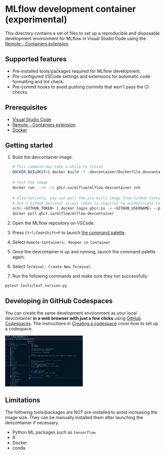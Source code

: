 # MLflow development container (experimental)

This directory contains a set of files to set up a reproducible and disposable development environment for MLflow in Visual Studio Code using the [Remote - Containers extension](https://marketplace.visualstudio.com/items?itemName=ms-vscode-remote.remote-containers).

## Supported features

- Pre-installed tools/packages required for MLflow development.
- Pre-configured VSCode settings and extensions for automatic code formatting and lint check.
- Pre-commit hooks to avoid pushing commits that won't pass the CI checks.

## Prerequisites

- [Visual Studio Code](https://code.visualstudio.com/)
- [Remote - Containers extension](https://marketplace.visualstudio.com/items?itemName=ms-vscode-remote.remote-containers)
- [Docker](https://www.docker.com/)

## Getting started

1. Build the devcontainer image.

   ```bash
   # This command may take a while to finish
   DOCKER_BUILDKIT=1 docker build -f .devcontainer/Dockerfile.devcontainer -t ghcr.io/mlflow/mlflow-devcontainer .

   # Test the image
   docker run --rm -it ghcr.io/mlflow/mlflow-devcontainer zsh

   # Alternatively, you can pull the pre-built image from GitHub Container Registry,
   # but a GitHub personal access token is required to authenticate to ghcr.io:
   echo <GITHUB_TOKEN> | docker login ghcr.io -u <GITHUB_USERNAME> --password-stdin
   docker pull ghcr.io/mlflow/mlflow-devcontainer
   ```

2. Open the MLflow repository on VSCode.
3. Press `Ctrl/Cmd+Shift+P` to launch [the command palette](https://code.visualstudio.com/docs/getstarted/userinterface#_command-palette).
4. Select `Remote-Containers: Reopen in Container`.
5. Once the devcontainer is up and running, launch the command palette again.
6. Select `Terminal: Create New Terminal`.
7. Run the following commands and make sure they run successfully:

```bash
pytest tests/test_version.py
```

## Developing in GitHub Codespaces

You can create the same development environment as your local devcontainer **in a web browser with just a few clicks** using [GitHub Codespaces](https://github.com/features/codespaces). The instructions in [Creating a codespace](https://docs.github.com/en/codespaces/developing-in-codespaces/creating-a-codespace#creating-a-codespace) cover how to set up a codespace.

<img src="./images/codespace.png" width="50%">

## Limitations

The following tools/packages are NOT pre-installed to avoid increasing the image size. They can be manually installed them after launching the devcontainer if necessary.

- Python ML packages such as `tensorflow`
- R
- Docker
- conda
